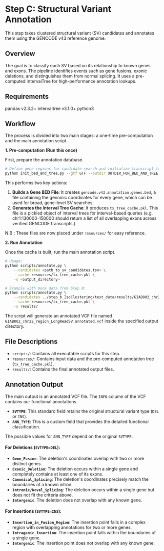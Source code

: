 # Step C: Structural Variant Annotation

This step takes clustered structural variant (SV) candidates and annotates them using the GENCODE v43 reference genome.

## Overview

The goal is to classify each SV based on its relationship to known genes and exons. The pipeline identifies events such as gene fusions, exonic deletions, and distinguishes them from normal splicing. It uses a pre-computed IntervalTree for high-performance annotation lookups.

## Requirements

pandas v2.3.2+
intervaltree v3.1.0+
python3

## Workflow

The process is divided into two main stages: a one-time pre-computation and the main annotation script.

**1. Pre-computation (Run this once)**

First, prepare the annotation database.

```bash
# Define gene regions for candidate search and initialize transcript tree for later queries
python init_bed_and_tree.py --gtf GTF --outdir OUTDIR_FOR_BED_AND_TREE
```

This performs two key actions:

1.  **Builds a Gene BED File**: It creates `gencode.v43.annotation.genes.bed`, a file containing the genomic coordinates for every gene, which can be used for broad, gene-level SV searches.
2.  **Generates the Interval Tree Cache**: It produces `tx_tree_cache.pkl`. This file is a pickled object of interval trees for interval-based queries (e.g. chr1:130000-150000 should return a list of all overlapping exons across verified GENCODE transcripts.)

N.B.: These files are now placed under `resources/` for easy reference.

**2. Run Annotation**

Once the cache is built, run the main annotation script.

```bash
# Usage:
python scripts/annotate.py \
    --candidates <path_to_sv_candidates.tsv> \
    --cache resources/tx_tree_cache.pkl \
    -o <output_directory>

# Example with mock data from Step B:
python scripts/annotate.py \
    --candidates ../step_b_IsoClustering/test_data/results/GIAB002_chr22_region_LongReadSVs_merged_SVs.tsv \
    --cache resources/tx_tree_cache.pkl \
    -o results/
```
The script will generate an annotated VCF file named `GIAB002_chr22_region_LongReadSV.annotated.vcf` inside the specified output directory.

## File Descriptions

- `scripts/`: Contains all executable scripts for this step.
- `resources/`: Contains input data and the pre-computed annotation tree (`tx_tree_cache.pkl`).
- `results/`: Contains the final annotated output files.

## Annotation Output

The main output is an annotated VCF file. The `INFO` column of the VCF contains our functional annotations.

-   **`SVTYPE`**: This standard field retains the original structural variant type (`DEL` or `INS`).
-   **`ANN_TYPE`**: This is a custom field that provides the detailed functional classification.

The possible values for `ANN_TYPE` depend on the original `SVTYPE`:

#### For Deletions (`SVTYPE=DEL`):
-   **`Gene_Fusion`**: The deletion's coordinates overlap with two or more distinct genes.
-   **`Exonic_Deletion`**: The deletion occurs within a single gene and completely contains at least one of its exons.
-   **`Canonical_Splicing`**: The deletion's coordinates precisely match the boundaries of a known intron.
-   **`Intronic/Novel_Splicing`**: The deletion occurs within a single gene but does not fit the criteria above.
-   **`Intergenic`**: The deletion does not overlap with any known gene.

#### For Insertions (`SVTYPE=INS`):
-   **`Insertion_in_Fusion_Region`**: The insertion point falls in a complex region with overlapping annotations for two or more genes.
-   **`Intragenic_Insertion`**: The insertion point falls within the boundaries of a single gene.
-   **`Intergenic`**: The insertion point does not overlap with any known gene.
